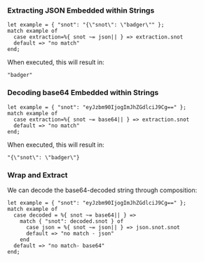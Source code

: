 ### Extracting JSON Embedded within Strings

```tremor
let example = { "snot": "{\"snot\": \"badger\"" };
match example of
  case extraction=%{ snot ~= json|| } => extraction.snot
  default => "no match"
end;
```

When executed, this will result in:

```tremor
"badger"
```

### Decoding base64 Embedded within Strings

```tremor
let example = { "snot": "eyJzbm90IjogImJhZGdlciJ9Cg==" };
match example of
  case extraction=%{ snot ~= base64|| } => extraction.snot
  default => "no match"
end;
```

When executed, this will result in:

```tremor
"{\"snot\": \"badger\"}
```

### Wrap and Extract

We can decode the base64-decoded string through composition:

```tremor
let example = { "snot": "eyJzbm90IjogImJhZGdlciJ9Cg==" };
match example of
  case decoded = %{ snot ~= base64|| } =>
    match { "snot": decoded.snot } of
      case json = %{ snot ~= json|| } => json.snot.snot
      default => "no match - json"
    end
  default => "no match- base64"
end;

```


